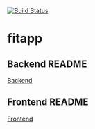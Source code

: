 [![Build Status](https://travis-ci.org/artofbw/fitapp.svg?branch=master)](https://travis-ci.org/artofbw/fitapp)
# fitapp

## Backend README
[Backend](https://github.com/artofbw/fitapp/blob/master/backend)


## Frontend README
[Frontend](https://github.com/artofbw/fitapp/blob/master/frontend)
